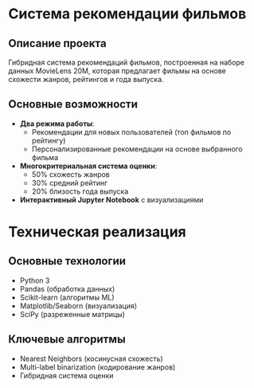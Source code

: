 # Система рекомендации фильмов

## Описание проекта
Гибридная система рекомендаций фильмов, построенная на наборе данных MovieLens 20M, которая предлагает фильмы на основе схожести жанров, рейтингов и года выпуска.

## Основные возможности
- **Два режима работы**:
  - Рекомендации для новых пользователей (топ фильмов по рейтингу)
  - Персонализированные рекомендации на основе выбранного фильма
- **Многокритериальная система оценки**:
  - 50% схожесть жанров
  - 30% средний рейтинг
  - 20% близость года выпуска
- **Интерактивный Jupyter Notebook** с визуализациями

# Техническая реализация

## Основные технологии
- Python 3
- Pandas (обработка данных)
- Scikit-learn (алгоритмы ML)
- Matplotlib/Seaborn (визуализация)
- SciPy (разреженные матрицы)

## Ключевые алгоритмы
- Nearest Neighbors (косинусная схожесть)
- Multi-label binarization (кодирование жанров)
- Гибридная система оценки
